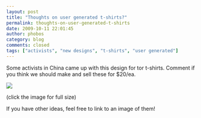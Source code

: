 ```yaml
---
layout: post
title: "Thoughts on user generated t-shirts?"
permalink: thoughts-on-user-generated-t-shirts
date: 2009-10-11 22:01:45
author: phobos
category: blog
comments: closed
tags: ["activists", "new designs", "t-shirts", "user generated"]
---
```


Some activists in China came up with this design for tor t-shirts. Comment if you think we should make and sell these for \$20/ea.  
   
  

[![](http://freehaven.net/~phobos/2009-09-29-tshirt.jpg)](http://freehaven.net/~phobos/2009-09-29-tshirt.jpg)

(click the image for full size)

If you have other ideas, feel free to link to an image of them!
